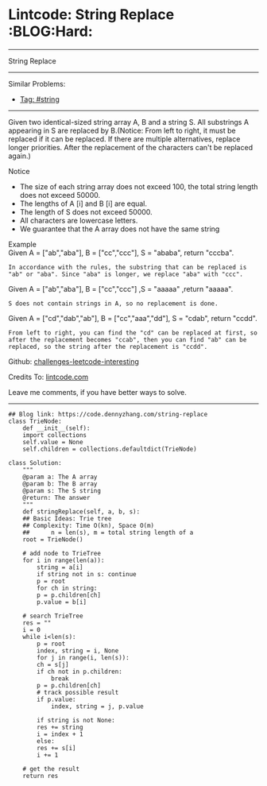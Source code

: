 
# Lintcode: String Replace     :BLOG:Hard:

---

String Replace  

---

Similar Problems:  

-   [Tag: #string](https://code.dennyzhang.com/tag/string)

---

Given two identical-sized string array A, B and a string S. All substrings A appearing in S are replaced by B.(Notice: From left to right, it must be replaced if it can be replaced. If there are multiple alternatives, replace longer priorities. After the replacement of the characters can't be replaced again.)  

Notice  

-   The size of each string array does not exceed 100, the total string length does not exceed 50000.
-   The lengths of A [i] and B [i] are equal.
-   The length of S does not exceed 50000.
-   All characters are lowercase letters.
-   We guarantee that the A array does not have the same string

Example  
Given A = ["ab","aba"], B = ["cc","ccc"], S = "ababa", return "cccba".  

    In accordance with the rules, the substring that can be replaced is "ab" or "aba". Since "aba" is longer, we replace "aba" with "ccc".  

Given A = ["ab","aba"], B = ["cc","ccc"] ,S = "aaaaa" ,return "aaaaa".  

    S does not contain strings in A, so no replacement is done.

Given A = ["cd","dab","ab"], B = ["cc","aaa","dd"], S = "cdab", return "ccdd".  

    From left to right, you can find the "cd" can be replaced at first, so after the replacement becomes "ccab", then you can find "ab" can be replaced, so the string after the replacement is "ccdd".

Github: [challenges-leetcode-interesting](https://github.com/DennyZhang/challenges-leetcode-interesting/tree/master/problems/string-replace)  

Credits To: [lintcode.com](http://www.lintcode.com/en/problem/string-replace/)  

Leave me comments, if you have better ways to solve.  

---

    ## Blog link: https://code.dennyzhang.com/string-replace
    class TrieNode:
        def __init__(self):
    	import collections
    	self.value = None
    	self.children = collections.defaultdict(TrieNode)
    
    class Solution:
        """
        @param a: The A array
        @param b: The B array
        @param s: The S string
        @return: The answer
        """
        def stringReplace(self, a, b, s):
    	## Basic Ideas: Trie tree
    	## Complexity: Time O(kn), Space O(m)
    	##      n = len(s), m = total string length of a
    	root = TrieNode()
    
    	# add node to TrieTree
    	for i in range(len(a)):
    	    string = a[i]
    	    if string not in s: continue
    	    p = root
    	    for ch in string:
    		p = p.children[ch]
    	    p.value = b[i]
    
    	# search TrieTree
    	res = ""
    	i = 0
    	while i<len(s):
    	    p = root
    	    index, string = i, None
    	    for j in range(i, len(s)):
    		ch = s[j]
    		if ch not in p.children:
    		    break
    		p = p.children[ch]
    		# track possible result
    		if p.value:
    		    index, string = j, p.value
    
    	    if string is not None:
    		res += string
    		i = index + 1
    	    else:
    		res += s[i]
    		i += 1
    
    	# get the result
    	return res

